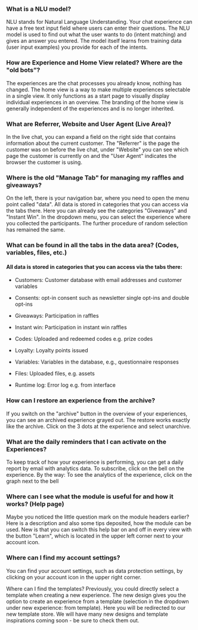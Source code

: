 
### What is a NLU model?
NLU stands for Natural Language Understanding. Your chat experience can have a free text input field where users can enter their questions. The NLU model is used to find out what the user wants to do (intent matching) and gives an answer you entered. The model itself learns from training data (user input examples) you provide for each of the intents.

### How are Experience and Home View related? Where are the "old bots”?
The experiences are the chat processes you already know, nothing has changed. The home view is a way to make multiple experiences selectable in a single view. It only functions as a start page to visually display individual experiences in an overview.  The branding of the home view is generally independent of the experiences and is no longer inherited.

### What are Referrer, Website and User Agent (Live Area)?
In the live chat, you can expand a field on the right side that contains information about the current customer. The "Referrer" is the page the customer was on before the live chat, under "Website" you can see which page the customer is currently on and the "User Agent" indicates the browser the customer is using. 

### Where is the old "Manage Tab" for managing my raffles and giveaways?
On the left, there is your navigation bar, where you need to open the menu point called "data". All data is stored in categories that you can access via the tabs there. Here you can already see the categories "Giveaways" and "Instant Win". In the dropdown menu, you can select the experience where you collected the participants. The further procedure of random selection has remained the same. 

### What can be found in all the tabs in the data area? (Codes, variables, files, etc.)
#### All data is stored in categories that you can access via the tabs there:

+ Customers: Customer database with email addresses and customer variables

+ Consents: opt-in consent such as newsletter single opt-ins and double opt-ins

+ Giveaways: Participation in raffles

+ Instant win: Participation in instant win raffles

+ Codes: Uploaded and redeemed codes e.g. prize codes

+ Loyalty: Loyalty points issued

+ Variables: Variables in the database, e.g., questionnaire responses

+ Files: Uploaded files, e.g. assets

+ Runtime log: Error log e.g. from interface

### How can I restore an experience from the archive?
If you switch on the "archive" button in the overview of your experiences, you can see an archived experience grayed out. The restore works exactly like the archive. Click on the 3 dots at the experience and select unarchive.

### What are the daily reminders that I can activate on the Experiences?
To keep track of how your experience is performing, you can get a daily report by email with analytics data. To subscribe, click on the bell on the experience. By the way: To see the analytics of the experience, click on the graph next to the bell
‍
### Where can I see what the module is useful for and how it works? (Help page)
Maybe you noticed the little question mark on the module headers earlier? Here is a description and also some tips deposited, how the module can be used. New is that you can switch this help bar on and off in every view with the button "Learn", which is located in the upper left corner next to your account icon.

### Where can I find my account settings?
You can find your account settings, such as data protection settings, by clicking on your account icon in the upper right corner. 


Where can I find the templates?
Previously, you could directly select a template when creating a new experience. The new design gives you the option to create an experience from a template (selection in the dropdown under new experience: from template). Here you will be redirected to our new template store. We will have many new designs and template inspirations coming soon - be sure to check them out.
